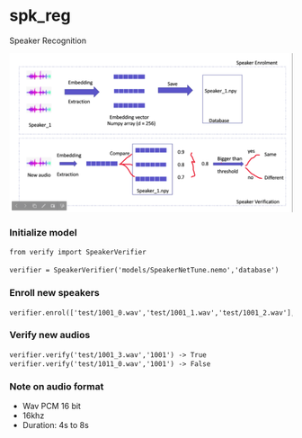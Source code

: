 # spk_reg
Speaker Recognition


![alt text](https://github.com/mailong25/spk_reg/blob/main/veri.png?raw=true)


### Initialize model
```
from verify import SpeakerVerifier

verifier = SpeakerVerifier('models/SpeakerNetTune.nemo','database')
```

### Enroll new speakers
```
verifier.enrol(['test/1001_0.wav','test/1001_1.wav','test/1001_2.wav'],'1001')
```

### Verify new audios
```
verifier.verify('test/1001_3.wav','1001') -> True
verifier.verify('test/1011_0.wav','1001') -> False
```

### Note on audio format
- Wav PCM 16 bit
- 16khz
- Duration: 4s to 8s
